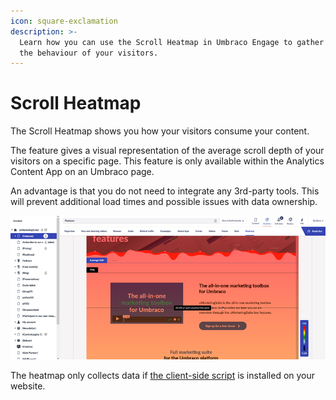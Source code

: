 ```yaml
---
icon: square-exclamation
description: >-
  Learn how you can use the Scroll Heatmap in Umbraco Engage to gather data on
  the behaviour of your visitors.
---
```


# Scroll Heatmap

The Scroll Heatmap shows you how your visitors consume your content.

The feature gives a visual representation of the average scroll depth of your visitors on a specific page. This feature is only available within the Analytics Content App on an Umbraco page.

An advantage is that you do not need to integrate any 3rd-party tools. This will prevent additional load times and possible issues with data ownership.

![View a scroll heatmap on each published content item in the Content section.](../../.gitbook/assets/engage-analytics-scroll-heatmap.png)

The heatmap only collects data if [the client-side script](../../../../analytics/clientside-events-and-additional-javascript-files/) is installed on your website.
